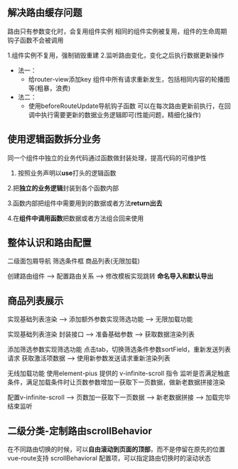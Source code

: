 ##  解决路由缓存问题

路由只有参数变化时，会复用组件实例
相同的组件实例被复用，组件的生命周期钩子函数不会被调用

1.组件实例不复用，强制销毁重建
2.监听路由变化，变化之后执行数据更新操作

- 法一：
  - 给router-view添加key
    组件中所有请求重新发生，包括相同内容的轮播图等(粗暴，浪费)
- 法二：
  - 使用beforeRouteUpdate导航钩子函数
    可以在每次路由更新前执行，在回调中执行需要更新的数据业务逻辑即可(性能问题，精细化操作)


## 使用逻辑函数拆分业务

同一个组件中独立的业务代码通过函数做封装处理，提高代码的可维护性

1. 按照业务声明以**use**打头的逻辑函数

2.把**独立的业务逻辑**封装到各个函数内部

3.函数内部把组件中需要用到的数据或者方法**return出去**

4.在**组件中调用函数**把数据或者方法组合回来使用

## 整体认识和路由配置

二级面包屑导航
筛选条件框
商品列表(无限加载)

创建路由组件 --> 配置路由关系 --> 修改模板实现跳转
**命名导入和默认导出**


## 商品列表展示

实现基础列表渲染 --> 添加额外参数实现筛选功能 --> 无限加载功能 

实现基础列表渲染
  封装接口 --> 准备基础参数  --> 获取数据渲染列表

添加筛选参数实现筛选功能
  点击tab，切换筛选条件参数sortField，重新发送列表请求
  获取激活项数据  --> 使用新参数发送请求重新渲染列表

无线加载功能
  使用element-pius 提供的 v-infinite-scroll 指令 监听是否满足触底条件，满足加载条件时让页数参数增加一获取下一页数据，做新老数据拼接渲染

  配置v-infinite-scroll --> 页数加一获取下一页数据 --> 新老数据拼接 --> 加载完毕结束监听

## 二级分类-定制路由scrollBehavior
  在不同路由切换的时候，可以**自由滚动到页面的顶部**，而不是停留在原先的位置
  vue-route支持 scrollBehavioral 配置项，可以指定路由切换时的滚动状态